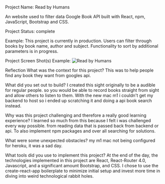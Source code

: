 Project Name:
Read by Humans

An website used to filter data Google Book API built with React, npm, JavaScript, Bootstrap and CSS.

Project Status:
complete

Example:
This project is currently in production. Users can filter through books by book name, author and subject. Functionality to sort by additional parameters is in progress.

Project Screen Shot(s)
Example:
![Read by Humans](../public/screenShot.png?raw=true "homepage")


Reflection
What was the context for this project? 
This was to help people find any book they want from googles api.


What did you set out to build?
I created this sight originally to be a audible for regular people. so you would be able to record books straight from sight and allow others to listen to them. With the new mac m1 i couldn't get my backend to host so i ended up scratching it and doing a api book search instead.

Why was this project challenging and therefore a really good learning experience?
I learned so much from this because I felt i was challenged every way possible. from reading data that is passed back from backend or api. To also implement npm packages and over all searching for solutions.

What were some unexpected obstacles?
my m1 mac not being configured for heroku, it was a sad day.

What tools did you use to implement this project?
At the end of the day, the technologies implemented in this project are React, React-Router 4.0, Javascript, and a significant amount Bootstrap, and CSS. I chose to use the create-react-app boilerplate to minimize initial setup and invest more time in diving into weird technological rabbit holes. 